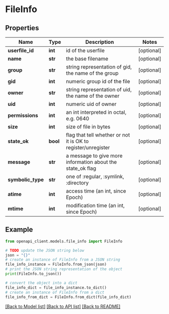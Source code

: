 # FileInfo


## Properties

Name | Type | Description | Notes
------------ | ------------- | ------------- | -------------
**userfile_id** | **int** | id of the userfile | [optional] 
**name** | **str** | the base filename | [optional] 
**group** | **str** | string representation of gid, the name of the group | [optional] 
**gid** | **int** | numeric group id of the file | [optional] 
**owner** | **str** | string representation of uid, the name of the owner | [optional] 
**uid** | **int** | numeric uid of owner | [optional] 
**permissions** | **int** | an int interpreted in octal, e.g. 0640 | [optional] 
**size** | **int** | size of file in bytes | [optional] 
**state_ok** | **bool** | flag that tell whether or not it is OK to register/unregister | [optional] 
**message** | **str** | a message to give more information about the state_ok flag | [optional] 
**symbolic_type** | **str** | one of :regular, :symlink, :directory | [optional] 
**atime** | **int** | access time (an int, since Epoch) | [optional] 
**mtime** | **int** | modification time (an int, since Epoch) | [optional] 

## Example

```python
from openapi_client.models.file_info import FileInfo

# TODO update the JSON string below
json = "{}"
# create an instance of FileInfo from a JSON string
file_info_instance = FileInfo.from_json(json)
# print the JSON string representation of the object
print(FileInfo.to_json())

# convert the object into a dict
file_info_dict = file_info_instance.to_dict()
# create an instance of FileInfo from a dict
file_info_from_dict = FileInfo.from_dict(file_info_dict)
```
[[Back to Model list]](../README.md#documentation-for-models) [[Back to API list]](../README.md#documentation-for-api-endpoints) [[Back to README]](../README.md)


